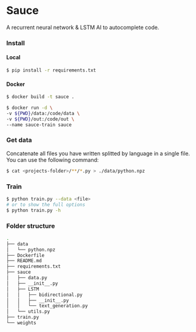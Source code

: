 # Sauce

A recurrent neural network & LSTM AI to autocomplete code.

### Install
#### Local
```zsh
$ pip install -r requirements.txt
```
#### Docker
```zsh
$ docker build -t sauce .

$ docker run -d \
-v ${PWD}/data:/code/data \
-v ${PWD}/out:/code/out \
--name sauce-train sauce
```
### Get data
Concatenate all files you have written splitted by language in a single file. You
can use the following command:
```zsh
$ cat <projects-folder>/**/*.py > ./data/python.npz
```
### Train
```zsh
$ python train.py --data <file>
# or to show the full options
$ python train.py -h
```
### Folder structure
```zsh
.
├── data
│   └── python.npz
├── Dockerfile
├── README.md
├── requirements.txt
├── sauce
│   ├── data.py
│   ├── __init__.py
│   ├── LSTM
│   │   ├── bidirectional.py
│   │   ├── __init__.py
│   │   └── text_generation.py
│   └── utils.py
├── train.py
└── weights
```
